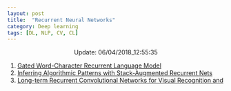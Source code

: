 ```yaml
---
layout: post
title:  "Recurrent Neural Networks"
category: Deep learning
tags: [DL, NLP, CV, CL]
---
```






<center> Update: 06/04/2018_12:55:35</center>

  	
1. [ Gated Word-Character Recurrent Language Model](https://rawgit.com/elbayadm/PaperNotes/master/notes/rnn/2016-Gated-Word-Character-Recurrent-Language-Model.html)
2. [ Inferring Algorithmic Patterns with Stack-Augmented Recurrent Nets](https://rawgit.com/elbayadm/PaperNotes/master/notes/rnn/2015-Inferring-Algorithmic-Patterns-with-Stack-Augmented-Recurrent-Nets.html)
3. [ Long-term Recurrent Convolutional Networks for Visual Recognition and](https://rawgit.com/elbayadm/PaperNotes/master/notes/rnn/2014-Long-term-Recurrent-Convolutional-Networks-for-Visual-Recognition-and-Description.html)
